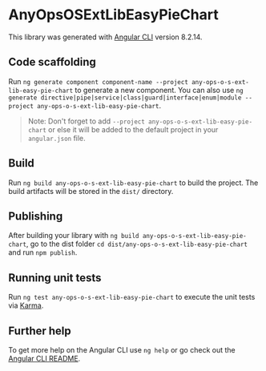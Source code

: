# AnyOpsOSExtLibEasyPieChart

This library was generated with [Angular CLI](https://github.com/angular/angular-cli) version 8.2.14.

## Code scaffolding

Run `ng generate component component-name --project any-ops-o-s-ext-lib-easy-pie-chart` to generate a new component. You can also use `ng generate directive|pipe|service|class|guard|interface|enum|module --project any-ops-o-s-ext-lib-easy-pie-chart`.
> Note: Don't forget to add `--project any-ops-o-s-ext-lib-easy-pie-chart` or else it will be added to the default project in your `angular.json` file. 

## Build

Run `ng build any-ops-o-s-ext-lib-easy-pie-chart` to build the project. The build artifacts will be stored in the `dist/` directory.

## Publishing

After building your library with `ng build any-ops-o-s-ext-lib-easy-pie-chart`, go to the dist folder `cd dist/any-ops-o-s-ext-lib-easy-pie-chart` and run `npm publish`.

## Running unit tests

Run `ng test any-ops-o-s-ext-lib-easy-pie-chart` to execute the unit tests via [Karma](https://karma-runner.github.io).

## Further help

To get more help on the Angular CLI use `ng help` or go check out the [Angular CLI README](https://github.com/angular/angular-cli/blob/master/README.md).
